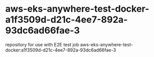 # aws-eks-anywhere-test-docker-a1f3509d-d21c-4ee7-892a-93dc6ad66fae-3
repository for use with E2E test job aws-eks-anywhere-test-docker:a1f3509d-d21c-4ee7-892a-93dc6ad66fae-3
